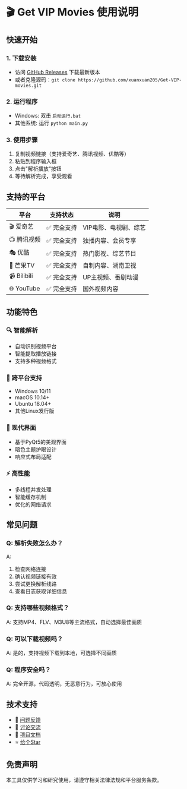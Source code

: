 # 🎬 Get VIP Movies 使用说明

## 快速开始

### 1. 下载安装
- 访问 [GitHub Releases](https://github.com/xuanxuan205/Get-VIP-movies/releases) 下载最新版本
- 或者克隆源码：`git clone https://github.com/xuanxuan205/Get-VIP-movies.git`

### 2. 运行程序
- Windows: 双击 `启动运行.bat`
- 其他系统: 运行 `python main.py`

### 3. 使用步骤
1. 复制视频链接（支持爱奇艺、腾讯视频、优酷等）
2. 粘贴到程序输入框
3. 点击"解析播放"按钮
4. 等待解析完成，享受观看

## 支持的平台

| 平台 | 支持状态 | 说明 |
|------|---------|------|
| 🎬 爱奇艺 | ✅ 完全支持 | VIP电影、电视剧、综艺 |
| 📺 腾讯视频 | ✅ 完全支持 | 独播内容、会员专享 |
| 🎭 优酷 | ✅ 完全支持 | 热门影视、综艺节目 |
| 🥭 芒果TV | ✅ 完全支持 | 自制内容、湖南卫视 |
| 📹 Bilibili | ✅ 完全支持 | UP主视频、番剧动漫 |
| 🌐 YouTube | ✅ 完全支持 | 国外视频内容 |

## 功能特色

### 🔍 智能解析
- 自动识别视频平台
- 智能提取播放链接
- 支持多种视频格式

### 📱 跨平台支持
- Windows 10/11
- macOS 10.14+
- Ubuntu 18.04+
- 其他Linux发行版

### 🎨 现代界面
- 基于PyQt5的美观界面
- 暗色主题护眼设计
- 响应式布局适配

### ⚡ 高性能
- 多线程并发处理
- 智能缓存机制
- 优化的网络请求

## 常见问题

### Q: 解析失败怎么办？
A: 
1. 检查网络连接
2. 确认视频链接有效
3. 尝试更换解析线路
4. 查看日志获取详细信息

### Q: 支持哪些视频格式？
A: 支持MP4、FLV、M3U8等主流格式，自动选择最佳画质

### Q: 可以下载视频吗？
A: 是的，支持视频下载到本地，可选择不同画质

### Q: 程序安全吗？
A: 完全开源，代码透明，无恶意行为，可放心使用

## 技术支持

- 🐛 [问题反馈](https://github.com/xuanxuan205/Get-VIP-movies/issues)
- 💬 [讨论交流](https://github.com/xuanxuan205/Get-VIP-movies/discussions)
- 📖 [项目文档](https://github.com/xuanxuan205/Get-VIP-movies/wiki)
- ⭐ [给个Star](https://github.com/xuanxuan205/Get-VIP-movies)

## 免责声明

本工具仅供学习和研究使用，请遵守相关法律法规和平台服务条款。